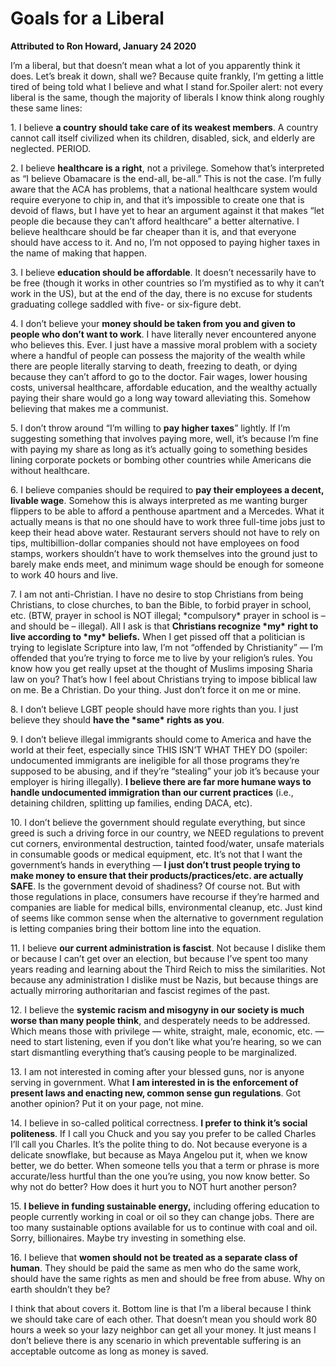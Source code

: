 #  Goals for a Liberal

**Attributed to Ron Howard, January 24 2020**

I’m a liberal, but that doesn’t mean what a lot of you apparently think it does. Let’s break it down, shall we? Because quite frankly, I’m getting a little tired of being told what I believe and what I stand for.Spoiler alert: not every liberal is the same, though the majority of liberals I know think along roughly these same lines:

1\. I believe **a country should take care of its weakest members**. A country cannot call itself civilized when its children, disabled, sick, and elderly are neglected. PERIOD.

2\. I believe **healthcare is a right**, not a privilege. Somehow that’s interpreted as “I believe Obamacare is the end-all, be-all.” This is not the case. I’m fully aware that the ACA has problems, that a national healthcare system would require everyone to chip in, and that it’s impossible to create one that is devoid of flaws, but I have yet to hear an argument against it that makes “let people die because they can’t afford healthcare” a better alternative. I believe healthcare should be far cheaper than it is, and that everyone should have access to it. And no, I’m not opposed to paying higher taxes in the name of making that happen.

3\. I believe **education should be affordable**. It doesn’t necessarily have to be free (though it works in other countries so I’m mystified as to why it can’t work in the US), but at the end of the day, there is no excuse for students graduating college saddled with five- or six-figure debt.

4\. I don’t believe your **money should be taken from you and given to people who don’t want to work**. I have literally never encountered anyone who believes this. Ever. I just have a massive moral problem with a society where a handful of people can possess the majority of the wealth while there are people literally starving to death, freezing to death, or dying because they can’t afford to go to the doctor. Fair wages, lower housing costs, universal healthcare, affordable education, and the wealthy actually paying their share would go a long way toward alleviating this. Somehow believing that makes me a communist.

5\. I don’t throw around “I’m willing to **pay higher taxes**” lightly. If I’m suggesting something that involves paying more, well, it’s because I’m fine with paying my share as long as it’s actually going to something besides lining corporate pockets or bombing other countries while Americans die without healthcare.

6\. I believe companies should be required to **pay their employees a decent, livable wage**. Somehow this is always interpreted as me wanting burger flippers to be able to afford a penthouse apartment and a Mercedes. What it actually means is that no one should have to work three full-time jobs just to keep their head above water. Restaurant servers should not have to rely on tips, multibillion-dollar companies should not have employees on food stamps, workers shouldn’t have to work themselves into the ground just to barely make ends meet, and minimum wage should be enough for someone to work 40 hours and live.

7\. I am not anti-Christian. I have no desire to stop Christians from being Christians, to close churches, to ban the Bible, to forbid prayer in school, etc. (BTW, prayer in school is NOT illegal; \*compulsory\* prayer in school is – and should be – illegal). All I ask is that **Christians recognize \*my\* right to live according to \*my\* beliefs.** When I get pissed off that a politician is trying to legislate Scripture into law, I’m not “offended by Christianity” — I’m offended that you’re trying to force me to live by your religion’s rules. You know how you get really upset at the thought of Muslims imposing Sharia law on you? That’s how I feel about Christians trying to impose biblical law on me. Be a Christian. Do your thing. Just don’t force it on me or mine.

8\. I don’t believe LGBT people should have more rights than you. I just believe they should **have the \*same\* rights as you**.

9\. I don’t believe illegal immigrants should come to America and have the world at their feet, especially since THIS ISN’T WHAT THEY DO (spoiler: undocumented immigrants are ineligible for all those programs they’re supposed to be abusing, and if they’re “stealing” your job it’s because your employer is hiring illegally). **I believe there are far more humane ways to handle undocumented immigration than our current practices** (i.e., detaining children, splitting up families, ending DACA, etc).

10\. I don’t believe the government should regulate everything, but since greed is such a driving force in our country, we NEED regulations to prevent cut corners, environmental destruction, tainted food/water, unsafe materials in consumable goods or medical equipment, etc. It’s not that I want the government’s hands in everything — **I just don’t trust people trying to make money to ensure that their products/practices/etc. are actually SAFE**. Is the government devoid of shadiness? Of course not. But with those regulations in place, consumers have recourse if they’re harmed and companies are liable for medical bills, environmental cleanup, etc. Just kind of seems like common sense when the alternative to government regulation is letting companies bring their bottom line into the equation.

11\. I believe **our current administration is fascist**. Not because I dislike them or because I can’t get over an election, but because I’ve spent too many years reading and learning about the Third Reich to miss the similarities. Not because any administration I dislike must be Nazis, but because things are actually mirroring authoritarian and fascist regimes of the past.

12\. I believe the **systemic racism and misogyny in our society is much worse than many people think**, and desperately needs to be addressed. Which means those with privilege — white, straight, male, economic, etc. — need to start listening, even if you don’t like what you’re hearing, so we can start dismantling everything that’s causing people to be marginalized.

13\. I am not interested in coming after your blessed guns, nor is anyone serving in government. What **I am interested in is the enforcement of present laws and enacting new, common sense gun regulations**. Got another opinion? Put it on your page, not mine.

14\. I believe in so-called political correctness. **I prefer to think it’s social politeness**. If I call you Chuck and you say you prefer to be called Charles I’ll call you Charles. It’s the polite thing to do. Not because everyone is a delicate snowflake, but because as Maya Angelou put it, when we know better, we do better. When someone tells you that a term or phrase is more accurate/less hurtful than the one you’re using, you now know better. So why not do better? How does it hurt you to NOT hurt another person?

15\. **I believe in funding sustainable energy,** including offering education to people currently working in coal or oil so they can change jobs. There are too many sustainable options available for us to continue with coal and oil. Sorry, billionaires. Maybe try investing in something else.

16\. I believe that **women should not be treated as a separate class of human**. They should be paid the same as men who do the same work, should have the same rights as men and should be free from abuse. Why on earth shouldn’t they be?

I think that about covers it. Bottom line is that I’m a liberal because I think we should take care of each other. That doesn’t mean you should work 80 hours a week so your lazy neighbor can get all your money. It just means I don’t believe there is any scenario in which preventable suffering is an acceptable outcome as long as money is saved.
